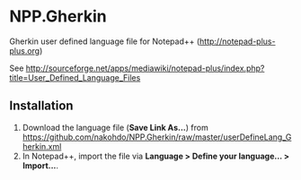 # NPP.Gherkin

Gherkin user defined language file for Notepad++ (http://notepad-plus-plus.org)

See http://sourceforge.net/apps/mediawiki/notepad-plus/index.php?title=User_Defined_Language_Files

## Installation
1. Download the language file (__Save Link As...__) from https://github.com/nakohdo/NPP.Gherkin/raw/master/userDefineLang_Gherkin.xml
2. In Notepad++, import the file via __Language > Define your language... > Import...__.

